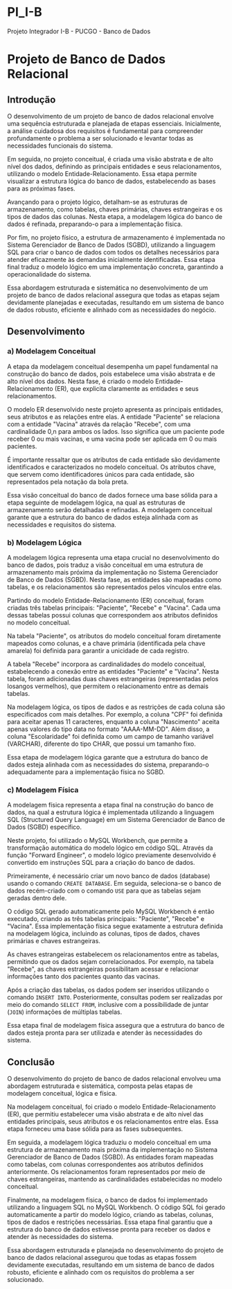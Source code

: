 # PI_I-B
Projeto Integrador I-B - PUCGO - Banco de Dados

# Projeto de Banco de Dados Relacional

## Introdução

O desenvolvimento de um projeto de banco de dados relacional envolve uma sequência estruturada e planejada de etapas essenciais. Inicialmente, a análise cuidadosa dos requisitos é fundamental para compreender profundamente o problema a ser solucionado e levantar todas as necessidades funcionais do sistema.

Em seguida, no projeto conceitual, é criada uma visão abstrata e de alto nível dos dados, definindo as principais entidades e seus relacionamentos, utilizando o modelo Entidade-Relacionamento. Essa etapa permite visualizar a estrutura lógica do banco de dados, estabelecendo as bases para as próximas fases.

Avançando para o projeto lógico, detalham-se as estruturas de armazenamento, como tabelas, chaves primárias, chaves estrangeiras e os tipos de dados das colunas. Nesta etapa, a modelagem lógica do banco de dados é refinada, preparando-o para a implementação física.

Por fim, no projeto físico, a estrutura de armazenamento é implementada no Sistema Gerenciador de Banco de Dados (SGBD), utilizando a linguagem SQL para criar o banco de dados com todos os detalhes necessários para atender eficazmente às demandas inicialmente identificadas. Essa etapa final traduz o modelo lógico em uma implementação concreta, garantindo a operacionalidade do sistema.

Essa abordagem estruturada e sistemática no desenvolvimento de um projeto de banco de dados relacional assegura que todas as etapas sejam devidamente planejadas e executadas, resultando em um sistema de banco de dados robusto, eficiente e alinhado com as necessidades do negócio.

## Desenvolvimento

### a) Modelagem Conceitual

A etapa da modelagem conceitual desempenha um papel fundamental na construção do banco de dados, pois estabelece uma visão abstrata e de alto nível dos dados. Nesta fase, é criado o modelo Entidade-Relacionamento (ER), que explicita claramente as entidades e seus relacionamentos.

O modelo ER desenvolvido neste projeto apresenta as principais entidades, seus atributos e as relações entre elas. A entidade "Paciente" se relaciona com a entidade "Vacina" através da relação "Recebe", com uma cardinalidade 0,n para ambos os lados. Isso significa que um paciente pode receber 0 ou mais vacinas, e uma vacina pode ser aplicada em 0 ou mais pacientes.

É importante ressaltar que os atributos de cada entidade são devidamente identificados e caracterizados no modelo conceitual. Os atributos chave, que servem como identificadores únicos para cada entidade, são representados pela notação da bola preta.

Essa visão conceitual do banco de dados fornece uma base sólida para a etapa seguinte de modelagem lógica, na qual as estruturas de armazenamento serão detalhadas e refinadas. A modelagem conceitual garante que a estrutura do banco de dados esteja alinhada com as necessidades e requisitos do sistema.

### b) Modelagem Lógica

A modelagem lógica representa uma etapa crucial no desenvolvimento do banco de dados, pois traduz a visão conceitual em uma estrutura de armazenamento mais próxima da implementação no Sistema Gerenciador de Banco de Dados (SGBD). Nesta fase, as entidades são mapeadas como tabelas, e os relacionamentos são representados pelos vínculos entre elas.

Partindo do modelo Entidade-Relacionamento (ER) conceitual, foram criadas três tabelas principais: "Paciente", "Recebe" e "Vacina". Cada uma dessas tabelas possui colunas que correspondem aos atributos definidos no modelo conceitual.

Na tabela "Paciente", os atributos do modelo conceitual foram diretamente mapeados como colunas, e a chave primária (identificada pela chave amarela) foi definida para garantir a unicidade de cada registro.

A tabela "Recebe" incorpora as cardinalidades do modelo conceitual, estabelecendo a conexão entre as entidades "Paciente" e "Vacina". Nesta tabela, foram adicionadas duas chaves estrangeiras (representadas pelos losangos vermelhos), que permitem o relacionamento entre as demais tabelas.

Na modelagem lógica, os tipos de dados e as restrições de cada coluna são especificados com mais detalhes. Por exemplo, a coluna "CPF" foi definida para aceitar apenas 11 caracteres, enquanto a coluna "Nascimento" aceita apenas valores do tipo data no formato "AAAA-MM-DD". Além disso, a coluna "Escolaridade" foi definida como um campo de tamanho variável (VARCHAR), diferente do tipo CHAR, que possui um tamanho fixo.

Essa etapa de modelagem lógica garante que a estrutura do banco de dados esteja alinhada com as necessidades do sistema, preparando-o adequadamente para a implementação física no SGBD.

### c) Modelagem Física

A modelagem física representa a etapa final na construção do banco de dados, na qual a estrutura lógica é implementada utilizando a linguagem SQL (Structured Query Language) em um Sistema Gerenciador de Banco de Dados (SGBD) específico.

Neste projeto, foi utilizado o MySQL Workbench, que permite a transformação automática do modelo lógico em código SQL. Através da função "Forward Engineer", o modelo lógico previamente desenvolvido é convertido em instruções SQL para a criação do banco de dados.

Primeiramente, é necessário criar um novo banco de dados (database) usando o comando `CREATE DATABASE`. Em seguida, seleciona-se o banco de dados recém-criado com o comando `USE` para que as tabelas sejam geradas dentro dele.

O código SQL gerado automaticamente pelo MySQL Workbench é então executado, criando as três tabelas principais: "Paciente", "Recebe" e "Vacina". Essa implementação física segue exatamente a estrutura definida na modelagem lógica, incluindo as colunas, tipos de dados, chaves primárias e chaves estrangeiras.

As chaves estrangeiras estabelecem os relacionamentos entre as tabelas, permitindo que os dados sejam correlacionados. Por exemplo, na tabela "Recebe", as chaves estrangeiras possibilitam acessar e relacionar informações tanto dos pacientes quanto das vacinas.

Após a criação das tabelas, os dados podem ser inseridos utilizando o comando `INSERT INTO`. Posteriormente, consultas podem ser realizadas por meio do comando `SELECT FROM`, inclusive com a possibilidade de juntar (`JOIN`) informações de múltiplas tabelas.

Essa etapa final de modelagem física assegura que a estrutura do banco de dados esteja pronta para ser utilizada e atender às necessidades do sistema.

## Conclusão

O desenvolvimento do projeto de banco de dados relacional envolveu uma abordagem estruturada e sistemática, composta pelas etapas de modelagem conceitual, lógica e física.

Na modelagem conceitual, foi criado o modelo Entidade-Relacionamento (ER), que permitiu estabelecer uma visão abstrata e de alto nível das entidades principais, seus atributos e os relacionamentos entre elas. Essa etapa forneceu uma base sólida para as fases subsequentes.

Em seguida, a modelagem lógica traduziu o modelo conceitual em uma estrutura de armazenamento mais próxima da implementação no Sistema Gerenciador de Banco de Dados (SGBD). As entidades foram mapeadas como tabelas, com colunas correspondentes aos atributos definidos anteriormente. Os relacionamentos foram representados por meio de chaves estrangeiras, mantendo as cardinalidades estabelecidas no modelo conceitual.

Finalmente, na modelagem física, o banco de dados foi implementado utilizando a linguagem SQL no MySQL Workbench. O código SQL foi gerado automaticamente a partir do modelo lógico, criando as tabelas, colunas, tipos de dados e restrições necessárias. Essa etapa final garantiu que a estrutura do banco de dados estivesse pronta para receber os dados e atender às necessidades do sistema.

Essa abordagem estruturada e planejada no desenvolvimento do projeto de banco de dados relacional assegurou que todas as etapas fossem devidamente executadas, resultando em um sistema de banco de dados robusto, eficiente e alinhado com os requisitos do problema a ser solucionado.
